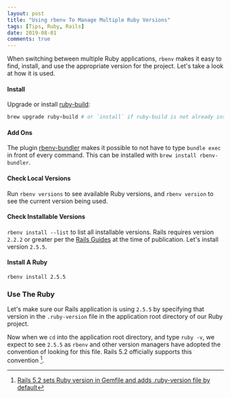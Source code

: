 ```yaml
---
layout: post
title: "Using rbenv To Manage Multiple Ruby Versions"
tags: [Tips, Ruby, Rails]
date: 2019-08-01
comments: true
---
```


When switching between multiple Ruby applications, `rbenv` makes it easy to find, install, and use the appropriate version for the project. Let's take a look at how it is used.

#### Install

Upgrade or install [ruby-build](https://github.com/sstephenson/ruby-build):

```rb
brew upgrade ruby-build # or `install` if ruby-build is not already installed
```

#### Add Ons

The plugin [rbenv-bundler](https://github.com/carsomyr/rbenv-bundler) makes it possible to not have to type `bundle exec` in front of every command. This can be installed with `brew install rbenv-bundler`.

#### Check Local Versions

Run `rbenv versions` to see available Ruby versions, and `rbenv version` to see the current version being used.

#### Check Installable Versions

`rbenv install --list` to list all installable versions. Rails requires version `2.2.2` or greater per the [Rails Guides](https://guides.rubyonrails.org/getting_started.html) at the time of publication. Let's install version `2.5.5`.

#### Install A Ruby

`rbenv install 2.5.5`

### Use The Ruby

Let's make sure our Rails application is using `2.5.5` by specifying that version in the `.ruby-version` file in the application root directory of our Ruby project.

Now when we `cd` into the application root directory, and type `ruby -v`, we expect to see `2.5.5` as `rbenv` and other version managers have adopted the convention of looking for this file. Rails 5.2 officially supports this convention [^1].


[^1]: [Rails 5.2 sets Ruby version in Gemfile and adds .ruby-version file by default](https://blog.bigbinary.com/2018/05/07/rails-5_2-adds-ruby-version-file-and-ruby-version-to-gemfile-by-default.html)
